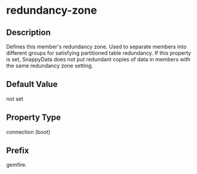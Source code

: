 # redundancy-zone

## Description

Defines this member's redundancy zone. Used to separate members into different groups for satisfying partitioned table redundancy. If this property is set, SnappyData does not put redundant copies of data in members with the same redundancy zone setting.

## Default Value

not set

## Property Type

connection (boot)

## Prefix

gemfire.
